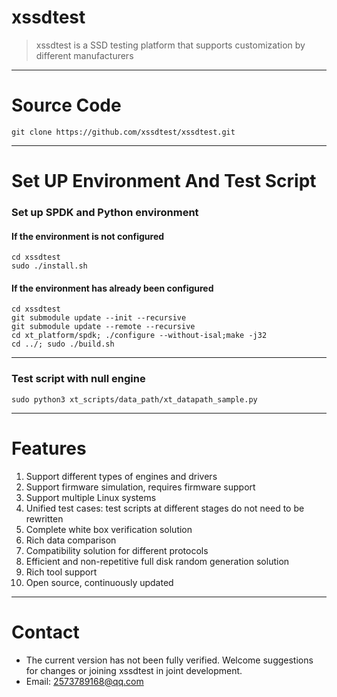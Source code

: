 # xssdtest

> xssdtest is a SSD testing platform that supports customization by different manufacturers
***
# Source Code
```
git clone https://github.com/xssdtest/xssdtest.git
```
***
# Set UP Environment And Test Script
### Set up SPDK and Python environment
#### If the environment is not configured
```
cd xssdtest
sudo ./install.sh
```
#### If the environment has already been configured
```
cd xssdtest
git submodule update --init --recursive
git submodule update --remote --recursive
cd xt_platform/spdk; ./configure --without-isal;make -j32
cd ../; sudo ./build.sh
```
***
### Test script with null engine
```
sudo python3 xt_scripts/data_path/xt_datapath_sample.py
```
***
# Features
1. Support different types of engines and drivers
1. Support firmware simulation, requires firmware support
1. Support multiple Linux systems
1. Unified test cases: test scripts at different stages do not need to be rewritten
1. Complete white box verification solution
1. Rich data comparison
1. Compatibility solution for different protocols
1. Efficient and non-repetitive full disk random generation solution
1. Rich tool support
1. Open source, continuously updated
***
# Contact
* The current version has not been fully verified. Welcome suggestions for changes or joining xssdtest in joint development.
* Email: 2573789168@qq.com